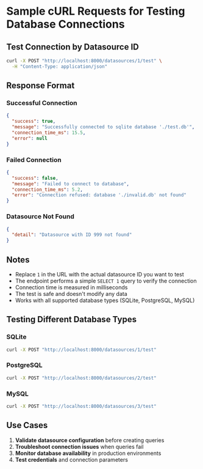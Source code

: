 # Sample cURL Requests for Testing Database Connections

## Test Connection by Datasource ID

```bash
curl -X POST "http://localhost:8000/datasources/1/test" \
  -H "Content-Type: application/json"
```

## Response Format

### Successful Connection
```json
{
  "success": true,
  "message": "Successfully connected to sqlite database './test.db'",
  "connection_time_ms": 15.5,
  "error": null
}
```

### Failed Connection
```json
{
  "success": false,
  "message": "Failed to connect to database",
  "connection_time_ms": 5.2,
  "error": "Connection refused: database './invalid.db' not found"
}
```

### Datasource Not Found
```json
{
  "detail": "Datasource with ID 999 not found"
}
```

## Notes

- Replace `1` in the URL with the actual datasource ID you want to test
- The endpoint performs a simple `SELECT 1` query to verify the connection
- Connection time is measured in milliseconds
- The test is safe and doesn't modify any data
- Works with all supported database types (SQLite, PostgreSQL, MySQL)

## Testing Different Database Types

### SQLite
```bash
curl -X POST "http://localhost:8000/datasources/1/test"
```

### PostgreSQL
```bash
curl -X POST "http://localhost:8000/datasources/2/test"
```

### MySQL
```bash
curl -X POST "http://localhost:8000/datasources/3/test"
```

## Use Cases

1. **Validate datasource configuration** before creating queries
2. **Troubleshoot connection issues** when queries fail
3. **Monitor database availability** in production environments
4. **Test credentials** and connection parameters 